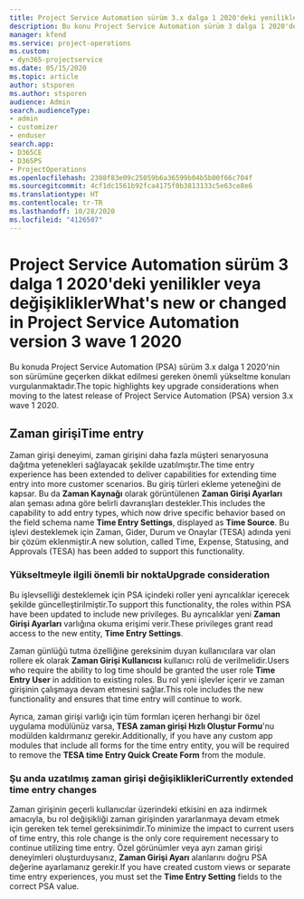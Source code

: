 ```yaml
---
title: Project Service Automation sürüm 3.x dalga 1 2020'deki yenilikler veya değişiklikler
description: Bu konu Project Service Automation sürüm 3 dalga 1 2020'deki yenilikler veya değişiklikler hakkında bilgi sağlar.
manager: kfend
ms.service: project-operations
ms.custom:
- dyn365-projectservice
ms.date: 05/15/2020
ms.topic: article
author: stsporen
ms.author: stsporen
audience: Admin
search.audienceType:
- admin
- customizer
- enduser
search.app:
- D365CE
- D365PS
- ProjectOperations
ms.openlocfilehash: 2308f83e09c25059b6a36599b04b5b00f66c704f
ms.sourcegitcommit: 4cf1dc1561b92fca4175f0b3813133c5e63ce8e6
ms.translationtype: HT
ms.contentlocale: tr-TR
ms.lasthandoff: 10/28/2020
ms.locfileid: "4126507"
---
```

# <a name="whats-new-or-changed-in-project-service-automation-version-3-wave-1-2020"></a><span data-ttu-id="519ca-103">Project Service Automation sürüm 3 dalga 1 2020'deki yenilikler veya değişiklikler</span><span class="sxs-lookup"><span data-stu-id="519ca-103">What's new or changed in Project Service Automation version 3 wave 1 2020</span></span>
<span data-ttu-id="519ca-104">Bu konuda Project Service Automation (PSA) sürüm 3.x dalga 1 2020'nin son sürümüne geçerken dikkat edilmesi gereken önemli yükseltme konuları vurgulanmaktadır.</span><span class="sxs-lookup"><span data-stu-id="519ca-104">The topic highlights key upgrade considerations when moving to the latest release of Project Service Automation (PSA) version 3.x wave 1 2020.</span></span>

## <a name="time-entry"></a><span data-ttu-id="519ca-105">Zaman girişi</span><span class="sxs-lookup"><span data-stu-id="519ca-105">Time entry</span></span>
<span data-ttu-id="519ca-106">Zaman girişi deneyimi, zaman girişini daha fazla müşteri senaryosuna dağıtma yetenekleri sağlayacak şekilde uzatılmıştır.</span><span class="sxs-lookup"><span data-stu-id="519ca-106">The time entry experience has been extended to deliver capabilities for extending time entry into more customer scenarios.</span></span> <span data-ttu-id="519ca-107">Bu giriş türleri ekleme yeteneğini de kapsar. Bu da **Zaman Kaynağı** olarak görüntülenen **Zaman Girişi Ayarları** alan şeması adına göre belirli davranışları destekler.</span><span class="sxs-lookup"><span data-stu-id="519ca-107">This includes the capability to add entry types, which now drive specific behavior based on the field schema name **Time Entry Settings**, displayed as **Time Source**.</span></span> <span data-ttu-id="519ca-108">Bu işlevi desteklemek için Zaman, Gider, Durum ve Onaylar (TESA) adında yeni bir çözüm eklenmiştir.</span><span class="sxs-lookup"><span data-stu-id="519ca-108">A new solution, called Time, Expense, Statusing, and Approvals (TESA) has been added to support this functionality.</span></span>

### <a name="upgrade-consideration"></a><span data-ttu-id="519ca-109">Yükseltmeyle ilgili önemli bir nokta</span><span class="sxs-lookup"><span data-stu-id="519ca-109">Upgrade consideration</span></span>
<span data-ttu-id="519ca-110">Bu işlevselliği desteklemek için PSA içindeki roller yeni ayrıcalıklar içerecek şekilde güncelleştirilmiştir.</span><span class="sxs-lookup"><span data-stu-id="519ca-110">To support this functionality, the roles within PSA have been updated to include new privileges.</span></span> <span data-ttu-id="519ca-111">Bu ayrıcalıklar yeni **Zaman Girişi Ayarları** varlığına okuma erişimi verir.</span><span class="sxs-lookup"><span data-stu-id="519ca-111">These privileges grant read access to the new entity, **Time Entry Settings**.</span></span>

<span data-ttu-id="519ca-112">Zaman günlüğü tutma özelliğine gereksinim duyan kullanıcılara var olan rollere ek olarak **Zaman Girişi Kullanıcısı** kullanıcı rolü de verilmelidir.</span><span class="sxs-lookup"><span data-stu-id="519ca-112">Users who require the ability to log time should be granted the user role **Time Entry User** in addition to existing roles.</span></span> <span data-ttu-id="519ca-113">Bu rol yeni işlevler içerir ve zaman girişinin çalışmaya devam etmesini sağlar.</span><span class="sxs-lookup"><span data-stu-id="519ca-113">This role includes the new functionality and ensures that time entry will continue to work.</span></span>

<span data-ttu-id="519ca-114">Ayrıca, zaman girişi varlığı için tüm formları içeren herhangi bir özel uygulama modülünüz varsa, **TESA zaman girişi Hızlı Oluştur Formu**'nu modülden kaldırmanız gerekir.</span><span class="sxs-lookup"><span data-stu-id="519ca-114">Additionally, if you have any custom app modules that include all forms for the time entry entity, you will be required to remove the **TESA time Entry Quick Create Form** from the module.</span></span>

### <a name="currently-extended-time-entry-changes"></a><span data-ttu-id="519ca-115">Şu anda uzatılmış zaman girişi değişiklikleri</span><span class="sxs-lookup"><span data-stu-id="519ca-115">Currently extended time entry changes</span></span>
<span data-ttu-id="519ca-116">Zaman girişinin geçerli kullanıcılar üzerindeki etkisini en aza indirmek amacıyla, bu rol değişikliği zaman girişinden yararlanmaya devam etmek için gereken tek temel gereksinimdir.</span><span class="sxs-lookup"><span data-stu-id="519ca-116">To minimize the impact to current users of time entry, this role change is the only core requirement necessary to continue utilizing time entry.</span></span> <span data-ttu-id="519ca-117">Özel görünümler veya ayrı zaman girişi deneyimleri oluşturduysanız, **Zaman Girişi Ayarı** alanlarını doğru PSA değerine ayarlamanız gerekir.</span><span class="sxs-lookup"><span data-stu-id="519ca-117">If you have created custom views or separate time entry experiences, you must set the **Time Entry Setting** fields to the correct PSA value.</span></span>
